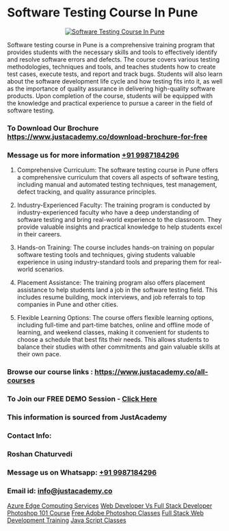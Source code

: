 # Software Testing Course In Pune

<p align="center">
  <a href="https://justacademy.co/program-detail/software-testing">
    <img src="https://justacademy.co/storage2/program_images/1704700438.webp" alt="Software Testing Course In Pune">
  </a>
</p>


Software testing course in Pune is a comprehensive training program that provides students with the necessary skills and tools to effectively identify and resolve software errors and defects. The course covers various testing methodologies, techniques and tools, and teaches students how to create test cases, execute tests, and report and track bugs. Students will also learn about the software development life cycle and how testing fits into it, as well as the importance of quality assurance in delivering high-quality software products. Upon completion of the course, students will be equipped with the knowledge and practical experience to pursue a career in the field of software testing.
### To Download Our Brochure https://www.justacademy.co/download-brochure-for-free
### Message us for more information [+91 9987184296](https://api.whatsapp.com/send?phone=919987184296)
1) Comprehensive Curriculum: The software testing course in Pune offers a comprehensive curriculum that covers all aspects of software testing, including manual and automated testing techniques, test management, defect tracking, and quality assurance principles.

2) Industry-Experienced Faculty: The training program is conducted by industry-experienced faculty who have a deep understanding of software testing and bring real-world experience to the classroom. They provide valuable insights and practical knowledge to help students excel in their careers.

3) Hands-on Training: The course includes hands-on training on popular software testing tools and techniques, giving students valuable experience in using industry-standard tools and preparing them for real-world scenarios.

4) Placement Assistance: The training program also offers placement assistance to help students land a job in the software testing field. This includes resume building, mock interviews, and job referrals to top companies in Pune and other cities.

5) Flexible Learning Options: The course offers flexible learning options, including full-time and part-time batches, online and offline mode of learning, and weekend classes, making it convenient for students to choose a schedule that best fits their needs. This allows students to balance their studies with other commitments and gain valuable skills at their own pace.

### Browse our course links : https://www.justacademy.co/all-courses 
### To Join our FREE DEMO Session - [Click Here](https://www.justacademy.co/register-for-course-demo)


### This information is sourced from JustAcademy
### Contact Info:
### Roshan Chaturvedi
### Message us on Whatsapp: [+91 9987184296](https://api.whatsapp.com/send?phone=919987184296)
### Email id: [info@justacademy.co](mailto:info@justacademy.co)
                    
[Azure Edge Computing Services](https://www.linkedin.com/pulse/azure-edge-computing-services-justacademy-hyderabad-3luuc?trackingId=nfJUqLFOtIK2Y0t054F4FA%3D%3D&lipi=urn%3Ali%3Apage%3Ad_flagship3_company_admin%3B21p%2FmdWOSTyqjrKANsKvxw%3D%3D)
[Web Developer Vs Full Stack Developer](https://www.linkedin.com/pulse/web-developer-vs-full-stack-justacademy-austin-b8tlf?trackingId=0meJmkA1f6yvrT0%2Fdnms3w%3D%3D&lipi=urn%3Ali%3Apage%3Ad_flagship3_company_admin%3B6mOngjoRSHaPxoHR8xdeBw%3D%3D)
[Photoshop 101 Course](https://medium.com/@ranepooja/photoshop-101-course-be49056290f0)
[Free Adobe Photoshop Classes](https://medium.com/@kamblerajas684/free-adobe-photoshop-classes-e28e01a3d4e4)
[Full Stack Web Development Training](https://justacademyin.github.io/Articles/Full-Stack-Web-Development-Training)
[Java Script Classes](https://justacademyin.github.io/Articles/Java-Script-Classes)
